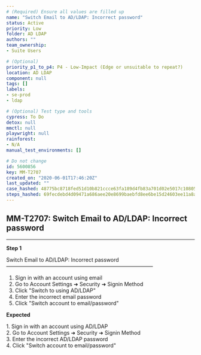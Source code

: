 ```yaml
---
# (Required) Ensure all values are filled up
name: "Switch Email to AD/LDAP: Incorrect password"
status: Active
priority: Low
folder: AD LDAP
authors: ""
team_ownership: 
- Suite Users

# (Optional)
priority_p1_to_p4: P4 - Low-Impact (Edge or unsuitable to repeat?)
location: AD LDAP
component: null
tags: []
labels: 
- se-prod
- ldap

# (Optional) Test type and tools
cypress: To Do
detox: null
mmctl: null
playwright: null
rainforest: 
- N/A
manual_test_environments: []

# Do not change
id: 5600856
key: MM-T2707
created_on: "2020-06-01T17:46:20Z"
last_updated: ""
case_hashed: 48775bc8718fed51d10b821ccce63fa189d4fb83a701d02e5017c10805d647c444b83079bf3885496e2f6f53b0e21ce9
steps_hashed: 69fecdebd4d09471a686aee20e8699baebfd8ee6be15d24603ee11a8aff4e42af12c57d5eb27439fa5afa9dd55001a1f
---
```


<!-- (Auto-generated) Based on frontmatter's "key" and "name" -->

## MM-T2707: Switch Email to AD/LDAP: Incorrect password

---

**Step 1**

Switch Email to AD/LDAP: Incorrect password\
————————————————————————————

1. Sign in with an account using email
2. Go to Account Settings ➜ Security ➜ Signin Method
3. Click "Switch to using AD/LDAP"
4. Enter the incorrect email password
5. Click "Switch account to email/password"

**Expected**

1\. Sign in with an account using AD/LDAP\
2\. Go to Account Settings ➜ Security ➜ Signin Method\
3\. Enter the incorrect AD/LDAP password\
4\. Click "Switch account to email/password"
